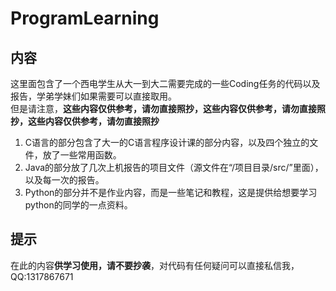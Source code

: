 # ProgramLearning

## 内容
这里面包含了一个西电学生从大一到大二需要完成的一些Coding任务的代码以及报告，学弟学妹们如果需要可以直接取用。  
但是请注意，**这些内容仅供参考，请勿直接照抄，这些内容仅供参考，请勿直接照抄，这些内容仅供参考，请勿直接照抄**
1. C语言的部分包含了大一的C语言程序设计课的部分内容，以及四个独立的文件，放了一些常用函数。
2. Java的部分放了几次上机报告的项目文件（源文件在“/项目目录/src/”里面），以及每一次的报告。
3. Python的部分并不是作业内容，而是一些笔记和教程，这是提供给想要学习python的同学的一点资料。

## 提示
在此的内容**供学习使用，请不要抄袭**，对代码有任何疑问可以直接私信我，QQ:1317867671
